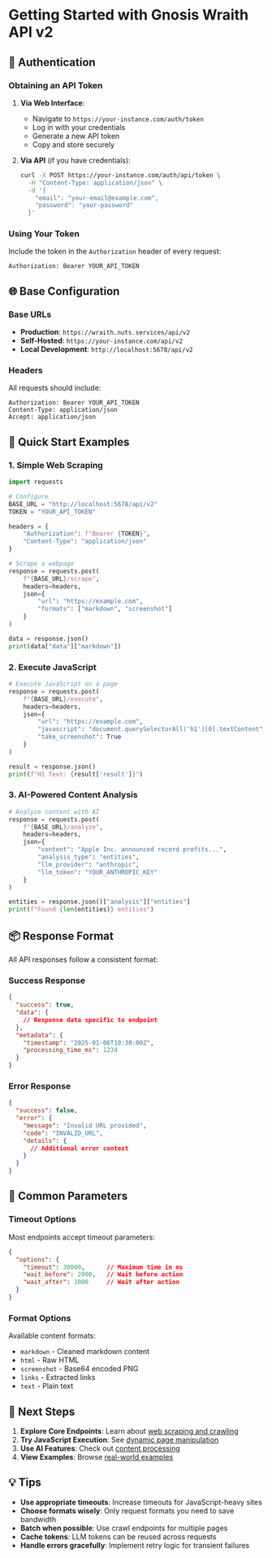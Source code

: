 # Getting Started with Gnosis Wraith API v2

## 🔐 Authentication

### Obtaining an API Token

1. **Via Web Interface**:
   - Navigate to `https://your-instance.com/auth/token`
   - Log in with your credentials
   - Generate a new API token
   - Copy and store securely

2. **Via API** (if you have credentials):
   ```bash
   curl -X POST https://your-instance.com/auth/api/token \
     -H "Content-Type: application/json" \
     -d '{
       "email": "your-email@example.com",
       "password": "your-password"
     }'
   ```

### Using Your Token

Include the token in the `Authorization` header of every request:

```
Authorization: Bearer YOUR_API_TOKEN
```

## 🌐 Base Configuration

### Base URLs

- **Production**: `https://wraith.nuts.services/api/v2`
- **Self-Hosted**: `https://your-instance.com/api/v2`
- **Local Development**: `http://localhost:5678/api/v2`

### Headers

All requests should include:

```http
Authorization: Bearer YOUR_API_TOKEN
Content-Type: application/json
Accept: application/json
```

## 🚀 Quick Start Examples

### 1. Simple Web Scraping

```python
import requests

# Configure
BASE_URL = "http://localhost:5678/api/v2"
TOKEN = "YOUR_API_TOKEN"

headers = {
    "Authorization": f"Bearer {TOKEN}",
    "Content-Type": "application/json"
}

# Scrape a webpage
response = requests.post(
    f"{BASE_URL}/scrape",
    headers=headers,
    json={
        "url": "https://example.com",
        "formats": ["markdown", "screenshot"]
    }
)

data = response.json()
print(data["data"]["markdown"])
```

### 2. Execute JavaScript

```python
# Execute JavaScript on a page
response = requests.post(
    f"{BASE_URL}/execute",
    headers=headers,
    json={
        "url": "https://example.com",
        "javascript": "document.querySelectorAll('h1')[0].textContent",
        "take_screenshot": True
    }
)

result = response.json()
print(f"H1 Text: {result['result']}")
```

### 3. AI-Powered Content Analysis

```python
# Analyze content with AI
response = requests.post(
    f"{BASE_URL}/analyze",
    headers=headers,
    json={
        "content": "Apple Inc. announced record profits...",
        "analysis_type": "entities",
        "llm_provider": "anthropic",
        "llm_token": "YOUR_ANTHROPIC_KEY"
    }
)

entities = response.json()["analysis"]["entities"]
print(f"Found {len(entities)} entities")
```

## 📦 Response Format

All API responses follow a consistent format:

### Success Response

```json
{
  "success": true,
  "data": {
    // Response data specific to endpoint
  },
  "metadata": {
    "timestamp": "2025-01-06T10:30:00Z",
    "processing_time_ms": 1234
  }
}
```

### Error Response

```json
{
  "success": false,
  "error": {
    "message": "Invalid URL provided",
    "code": "INVALID_URL",
    "details": {
      // Additional error context
    }
  }
}
```

## 🔧 Common Parameters

### Timeout Options

Most endpoints accept timeout parameters:

```json
{
  "options": {
    "timeout": 30000,      // Maximum time in ms
    "wait_before": 2000,   // Wait before action
    "wait_after": 1000     // Wait after action
  }
}
```

### Format Options

Available content formats:

- `markdown` - Cleaned markdown content
- `html` - Raw HTML
- `screenshot` - Base64 encoded PNG
- `links` - Extracted links
- `text` - Plain text

## 🏃 Next Steps

1. **Explore Core Endpoints**: Learn about [web scraping and crawling](./core-endpoints.md)
2. **Try JavaScript Execution**: See [dynamic page manipulation](./javascript-execution.md)
3. **Use AI Features**: Check out [content processing](./content-processing.md)
4. **View Examples**: Browse [real-world examples](./examples.md)

## 💡 Tips

- **Use appropriate timeouts**: Increase timeouts for JavaScript-heavy sites
- **Choose formats wisely**: Only request formats you need to save bandwidth
- **Batch when possible**: Use crawl endpoints for multiple pages
- **Cache tokens**: LLM tokens can be reused across requests
- **Handle errors gracefully**: Implement retry logic for transient failures
